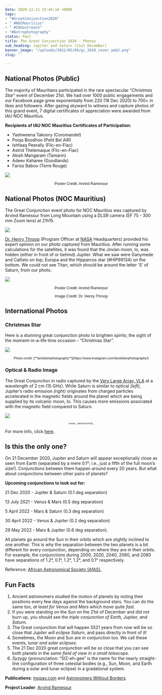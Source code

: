 ```yaml
---
date: 2020-12-21 15:44:14 +0000
tags:
- "#GreatConjunction2020"
- " #NOCMauritius"
- " #IAUoutreach"
- "#Astrophotography"
status: Past
title: The Great Conjunction 2020 - Photos
sub_heading: Jupiter and Saturn (21st December)
banner_image: "/uploads/2022/02/09/gc_2020_cover_web2.png"
slug: ''

---
```

## **National Photos (Public)**

The majority of Mauritians participated in the rare spectacular “_Christmas Star_” event of December 21st. We had over 1000 public engagements and our Facebook page grew exponentially from 220 (18 Dec 2020) to 700+ in likes and followers. After gazing skyward to witness and capture photos of this grand event, 7 digital certificates of appreciation were awarded from IAU NOC Mauritius.

**Recipients of IAU NOC Mauritius Certificates of Participation:**

* Yashweena Takoory (Coromandel)
* Pooja Boodhoo (Petit Bel AiR)
* Ishfaaq Peerally (Flic-en-Flac)
* Astrid Thelemaque (Flic-en-Flac)
* Akish Mangaram (Tamarin)
* Adeev Kaharee (Goodlands)
* Fariss Baboo (Terre Rouge)

![](/uploads/2022/02/09/dec-21-2020_gc_final_poster_700px.png)

<p style=" font-size: 90%;font-family: Verdana, Arial,sans-serif; text-align: center; ">Poster Credit: Arvind Ramessur</p>

## **National Photos (NOC Mauritius)**

The Great Conjunction event photo for NOC Mauritius was captured by Arvind Ramessur from Long Mountain using a DLSR camera (EF 75 - 300 mm Zoom lens) at 21h15.

![](/uploads/2022/02/09/21-dec-2020_gc_during_poster_700px.png)

[Dr. Henry Throop](https://science.nasa.gov/researchers/sara/program-officers-list/henry-throop "Henry") (Program Officer at [NASA](https://www.nasa.gov/ "NASA") Headquarters) provided his expert opinion on our photo captured from Mauritius. After running some calculations for the satellites, it was found that the Jovian moon, Io, was hidden (either in front of or behind) Jupiter. What we saw were Ganymede and Callisto on top; Europa and the Hipparcos star (#HIP99134) on the bottom. We could not see Titan, which should be around the letter ’S’ of Saturn, from our photo.

![](/uploads/2022/02/09/gc2020_henry_700px.png)

<p style=" font-size: 90%;font-family: Verdana, Arial,sans-serif; text-align: center; ">Poster Credit: Arvind Ramessur</p>

<p style=" font-size: 90%;font-family: Arial,sans-serif; text-align: center;">Image Credit: Dr. Henry Throop</p>

## **International Photos**

### Christmas Star

Here is a stunning great conjunction photo to brighten spirits; the sight of the moment-in-a-life time occasion - “Christmas Star”.

![](/uploads/2022/02/09/christmas_star1_500px.png)

<p style=" font-size: 80%;font-family: Verdana, Arial,sans-serif; text-align: center; ">Photo credit: [**larsleberphotography**](https://www.instagram.com/larsleberphotography/)</p>

### Optical & Radio Image

The Great Conjunction in radio captured by the [Very Large Array, VLA](https://public.nrao.edu/telescopes/vla/ "VLA") at a wavelength of 2 cm (15 GHz). While Saturn is similar to optical _(left)_, Jupiter’s radio emission _(right)_ originates from charged particles accelerated in the magnetic fields around the planet which are being supplied by its volcanic moon, Io. This causes more emissions associated with the magnetic field compared to Saturn.

![](/uploads/2022/02/09/vla_700px.png)  
<p style=" font-size: 50%;font-family: Verdana, Arial,sans-serif; text-align: center; "> Credits: _NRAO/AUI/NSD_ </p>

For more info, click [here](https://public.nrao.edu/ask/radio-emission-properties-of-jupiter-and-saturn/?fbclid=IwAR0oKSSiufQmhxpwCLNNdWPlUthqfnkfYhhJTHOzeLDDNCYqpC-pvqIiIuc "radio").

## **Is this the only one?**

On 21 December 2020, Jupiter and Saturn will appear exceptionally close as seen from Earth (separated by a mere 0.1°; i.e., just a fifth of the full moon’s size!). Conjunctions between them happen around every 20 years. But what about conjunctions between other pairs of planets?

**Upcoming conjunctions to look out for:**

21 Dec 2020 - Jupiter & Saturn (0.1 deg separation)

13 July 2021 - Venus & Mars (0.5 deg separation)

5 April 2022 - Mars & Saturn (0.3 deg separation)

30 April 2022 - Venus & Jupiter (0.2 deg separation)

29 May 2022 - Mars & Jupiter (0.6 deg separation).

All planets go around the Sun in their orbits which are slightly inclined to one another. This is why the separation between the two planets is a bit different for every conjunction, depending on where they are in their orbits. For example, the conjunctions during 2000, 2020, 2040, 2060, and 2080 have separations of 1.2°, 0.1°, 1.2°, 1.2°, and 0.1° respectively.

Reference: [African Astronomical Society (AfAS).](https://www.africanastronomicalsociety.org/ "AfAS")

## **Fun Facts**

1. Ancient astronomers studied the motion of planets by noting their positions every few days against the background stars. You can do the same too, _at least for Venus and Mars which move quite fast_.
2. If you were standing on the Sun on the 21st of December and did not burn up, you should see the _triple conjunction of Earth, Jupiter, and Saturn._
3. The Great conjunction that will happen 5521 years from now will be so close that _Jupiter will eclipse Saturn_, and pass directly in front of it!
4. Sometimes, the Moon and Sun are in conjunction too. We call these events, _lunar and solar eclipses_.
5. The 21 Dec 2020 great conjunction will be so close that you can see both planets in the _same field of view in a small telescope._
6. _Syzygy_ (pronunciation: “SIZ-eh-gee” is the name for the nearly straight-line configuration of three celestial bodies (e.g., Sun, Moon, and Earth during a solar and lunar eclipse) in a gradational system.

**Publications**: [mopay.com](http://mopay.com) and [Astronomers Without Borders](https://www.astronomerswithoutborders.org/home "Astronomers Without Borders").

**Project Leader**: [Arvind Ramessur](https://iau-noc-mur.netlify.app/about/arvind-ramessur/ "Arvind Ramessur")